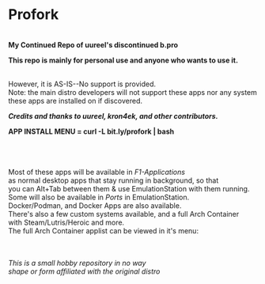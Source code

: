 # Profork
<br>
<b>My Continued Repo of uureel's discontinued b.pro</b><br>

<b>This repo is mainly for personal use and anyone who wants to use it.</b><br>

<br>However, it is AS-IS--No support is  provided. <br>
Note: the main distro developers will not support these apps nor any system these apps are installed on if discovered.


<b><i>Credits and thanks to uureel, kron4ek, and other contributors.</i></b><br>

<b> APP INSTALL MENU  = curl -L bit.ly/profork | bash</b>

<br>
<br>
<br>
</b>Most of these apps will be available in <i>F1-Applications</i> <br>
as normal desktop apps that stay running in background, so that <br>
you can Alt+Tab between them & use EmulationStation with them running. <br>
Some will also be available in <i>Ports</i> in EmulationStation. <br>
Docker/Podman, and Docker Apps are also available.<br>
There's also a few custom systems available, and a full Arch Container <br>
with Steam/Lutris/Heroic and more. <br>
The full Arch Container applist can be viewed in it's menu:<br>
<br>
<br>


<i>This is a small hobby repository in no way <br>
shape or form affiliated with the original distro</i><br>
<br><br><br><br>


